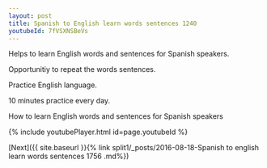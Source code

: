 ```yaml
---
layout: post
title: Spanish to English learn words sentences 1240 
youtubeId: 7fVSXNSBeVs
---
```

 
 
Helps to learn English words and sentences for Spanish speakers.

Opportunitiy to repeat the words sentences. 

Practice English language. 
 
10 minutes practice every day. 
 
How to learn English words and sentences for Spanish speakers 
 
{% include youtubePlayer.html id=page.youtubeId %}
 
 
[Next]({{ site.baseurl }}{% link  split1/_posts/2016-08-18-Spanish to english learn words sentences 1756 .md%})
 
